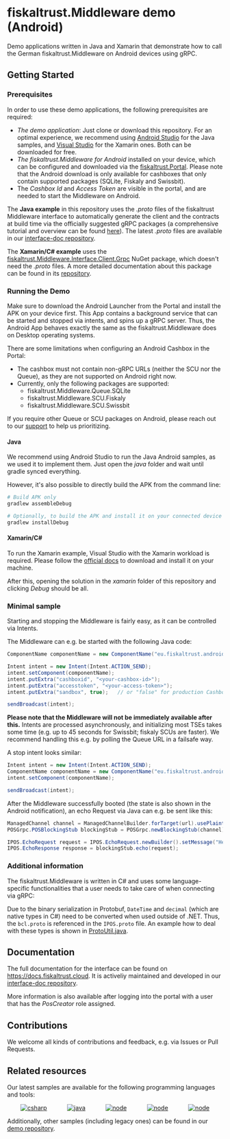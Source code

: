 # fiskaltrust.Middleware demo (Android)
Demo applications written in Java and Xamarin that demonstrate how to call the German fiskaltrust.Middleware on Android devices using gRPC.

## Getting Started

### Prerequisites
In order to use these demo applications, the following prerequisites are required:
- *The demo application*: Just clone or download this repository. For an optimal experience, we recommend using [Android Studio](https://developer.android.com/studio) for the Java samples, and [Visual Studio](https://visualstudio.microsoft.com/) for the Xamarin ones. Both can be downloaded for free.
- *The fiskaltrust.Middleware for Android* installed on your device, which can be configured and downloaded via the [fiskaltrust.Portal](https://portal-sandbox.fiskaltrust.de). Please note that the Android download is only available for cashboxes that only contain supported packages (SQLite, Fiskaly and Swissbit).
- The *Cashbox Id* and *Access Token* are visible in the portal, and are needed to start the Middleware on Android.

The **Java example** in this repository uses the _.proto_ files of the fiskaltrust Middleware interface to automatically generate the client and the contracts at build time via the officially suggested gRPC packages (a comprehensive tutorial and overview can be found [here](https://grpc.io/docs/tutorials/basic/java/)). The latest _.proto_ files are available in our [interface-doc repository](https://github.com/fiskaltrust/interface-doc/tree/master/dist/protos).

The **Xamarin/C# example** uses the [fiskaltrust.Middleware.Interface.Client.Grpc](https://www.nuget.org/packages/fiskaltrust.Middleware.Interface.Client.Grpc/) NuGet package, which doesn't need the _.proto_ files. A more detailed documentation about this package can be found in its [repository](https://github.com/fiskaltrust/middleware-interface-dotnet).

### Running the Demo
Make sure to download the Android Launcher from the Portal and install the APK on your device first. This App contains a background service that can be started and stopped via intents, and spins up a gRPC server. Thus, the Android App behaves exactly the same as the fiskaltrust.Middleware does on Desktop operating systems.

There are some limitations when configuring an Android Cashbox in the Portal:
- The cashbox must not contain non-gRPC URLs (neither the SCU nor the Queue), as they are not supported on Android right now.
- Currently, only the following packages are supported:
  - fiskaltrust.Middleware.Queue.SQLite
  - fiskaltrust.Middleware.SCU.Fiskaly
  - fiskaltrust.Middleware.SCU.Swissbit

If you require other Queue or SCU packages on Android, please reach out to our [support](info@fiskaltrust.de) to help us prioritizing.

#### Java
We recommend using Android Studio to run the Java Android samples, as we used it to implement them. Just open the _java_ folder and wait until gradle synced everything.

However, it's also possible to directly build the APK from the command line:
```sh
# Build APK only
gradlew assembleDebug

# Optionally, to build the APK and install it on your connected device automatically:
gradlew installDebug
```

#### Xamarin/C#
To run the Xamarin example, Visual Studio with the Xamarin workload is required. Please follow the [official docs](https://docs.microsoft.com/en-us/xamarin/?view=vs-2019) to download and install it on your machine. 

After this, opening the solution in the _xamarin_ folder of this repository and clicking _Debug_ should be all.

### Minimal sample
Starting and stopping the Middleware is fairly easy, as it can be controlled via Intents. 

The Middleware can e.g. be started with the following Java code:
```java
ComponentName componentName = new ComponentName("eu.fiskaltrust.androidlauncher", "eu.fiskaltrust.androidlauncher.Start");

Intent intent = new Intent(Intent.ACTION_SEND);
intent.setComponent(componentName);
intent.putExtra("cashboxid", "<your-cashbox-id>");
intent.putExtra("accesstoken", "<your-access-token>");
intent.putExtra("sandbox", true);   // or "false" for production Cashboxes

sendBroadcast(intent);
```

**Please note that the Middleware will not be immediately available after this.** Intents are processed asynchronously, and initializing most TSEs takes some time (e.g. up to 45 seconds for Swissbit; fiskaly SCUs are faster). We recommend handling this e.g. by polling the Queue URL in a failsafe way.

A stop intent looks similar:

```java
Intent intent = new Intent(Intent.ACTION_SEND);
ComponentName componentName = new ComponentName("eu.fiskaltrust.androidlauncher", "eu.fiskaltrust.androidlauncher.Stop");
intent.setComponent(componentName);

sendBroadcast(intent);
```

After the Middleware successfully booted (the state is also shown in the Android notification), an echo Request via Java can e.g. be sent like this:
```java
ManagedChannel channel = ManagedChannelBuilder.forTarget(url).usePlaintext().build();
POSGrpc.POSBlockingStub blockingStub = POSGrpc.newBlockingStub(channel);

IPOS.EchoRequest request = IPOS.EchoRequest.newBuilder().setMessage("Hello Android!").build();
IPOS.EchoResponse response = blockingStub.echo(request);
```

### Additional information
The fiskaltrust.Middleware is written in C# and uses some language-specific functionalities that a user needs to take care of when connecting via gRPC:

Due to the binary serialization in Protobuf, `DateTime` and `decimal` (which are native types in C#) need to be converted when used outside of .NET. Thus, the `bcl.proto` is referenced in the `IPOS.proto` file. An example how to deal with these types is shown in [ProtoUtil.java](java/app/src/main/java/eu/fiskaltrust/middleware/util/ProtoUtil.java).


## Documentation
The full documentation for the interface can be found on https://docs.fiskaltrust.cloud. It is activeliy maintained and developed in our [interface-doc repository](https://github.com/fiskaltrust/interface-doc). 

More information is also available after logging into the portal with a user that has the _PosCreator_ role assigned.

## Contributions
We welcome all kinds of contributions and feedback, e.g. via Issues or Pull Requests. 

## Related resources
Our latest samples are available for the following programming languages and tools:
<p align="center">
  <a href="https://github.com/fiskaltrust/middleware-demo-dotnet"><img src="https://upload.wikimedia.org/wikipedia/commons/thumb/7/7a/C_Sharp_logo.svg/100px-C_Sharp_logo.svg.png" alt="csharp"></a>&nbsp;&nbsp;&nbsp;&nbsp;&nbsp;&nbsp;&nbsp;&nbsp;&nbsp;&nbsp;&nbsp;
  <a href="https://github.com/fiskaltrust/middleware-demo-java"><img src="https://upload.wikimedia.org/wikiversity/de/thumb/b/b8/Java_cup.svg/100px-Java_cup.svg.png" alt="java"></a>&nbsp;&nbsp;&nbsp;&nbsp;&nbsp;&nbsp;&nbsp;&nbsp;&nbsp;&nbsp;&nbsp;
  <a href="https://github.com/fiskaltrust/middleware-demo-node"><img src="https://upload.wikimedia.org/wikipedia/commons/thumb/d/d9/Node.js_logo.svg/100px-Node.js_logo.svg.png" alt="node"></a>&nbsp;&nbsp;&nbsp;&nbsp;&nbsp;&nbsp;&nbsp;&nbsp;&nbsp;&nbsp;&nbsp;
  <a href="https://github.com/fiskaltrust/middleware-demo-android"><img src="https://upload.wikimedia.org/wikipedia/commons/thumb/d/d7/Android_robot.svg/100px-Android_robot.svg.png" alt="node"></a>&nbsp;&nbsp;&nbsp;&nbsp;&nbsp;&nbsp;&nbsp;&nbsp;&nbsp;&nbsp;&nbsp;
  <a href="https://github.com/fiskaltrust/middleware-demo-postman"><img src="https://avatars3.githubusercontent.com/u/10251060?s=100&v=4" alt="node"></a>
</p>

Additionally, other samples (including legacy ones) can be found in our [demo repository](https://github.com/fiskaltrust/demo).
